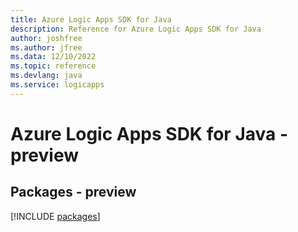 ```yaml
---
title: Azure Logic Apps SDK for Java
description: Reference for Azure Logic Apps SDK for Java
author: joshfree
ms.author: jfree
ms.data: 12/10/2022
ms.topic: reference
ms.devlang: java
ms.service: logicapps
---
```

# Azure Logic Apps SDK for Java - preview
## Packages - preview
[!INCLUDE [packages](logic-apps-index.md)]